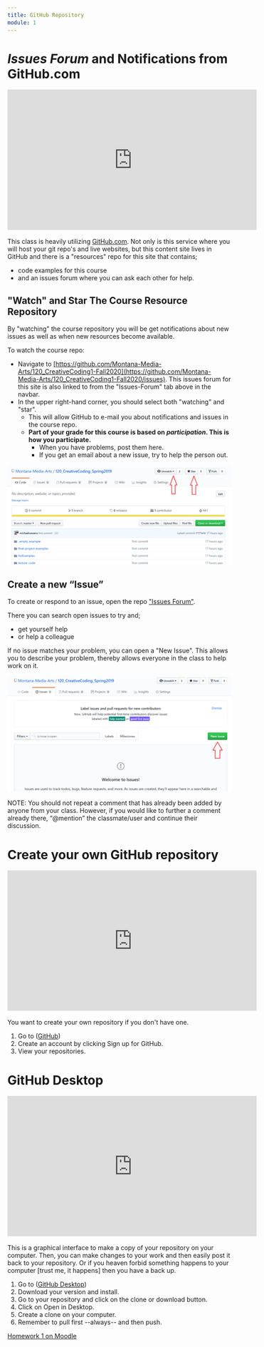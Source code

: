 ```yaml
---
title: GitHub Repository
module: 1
---
```


<!--# Get a clone on your local Machine-->

# _Issues Forum_ and Notifications from GitHub.com

<iframe width="560" height="315" src="https://www.youtube.com/embed/Bw5tn4yL-bw" frameborder="0" allow="accelerometer; autoplay; encrypted-media; gyroscope; picture-in-picture" allowfullscreen></iframe>

This class is heavily utilizing [GitHub.com](https://github.com). Not only is this service where you will host your git repo's and live websites, but this content site lives in GitHub and there is a "resources" repo for this site that contains;

- code examples for this course
- and an issues forum where you can ask each other for help.


## "Watch" and Star The Course Resource Repository

By "watching" the course repository you will be get notifications about new issues as well as when new resources become available.

To watch the course repo:

- Navigate to [https://github.com/Montana-Media-Arts/120_CreativeCoding1-Fall2020](https://github.com/Montana-Media-Arts/120_CreativeCoding1-Fall2020/issues). This issues forum for this site is also linked to from the "Issues-Forum" tab above in the navbar.
- In the upper right-hand corner, you should select both "watching" and "star".
    - This will allow GitHub to e-mail you about notifications and issues in the course repo.
    - **Part of your grade for this course is based on _participation_. This is how you participate.**
        - When you have problems, post them here.
        - If you get an email about a new issue, try to help the person out.

![Follow and Star Repositories on GitHub.com](../imgs/watch_star_CC.png)

## Create a new “Issue”

To create or respond to an issue, open the repo ["Issues Forum"](https://github.com/Montana-Media-Arts/120_CreativeCoding1-Fall2020-Samples/issues).

There you can search open issues to try and;

- get yourself help
- or help a colleague

If no issue matches your problem, you can open a "New Issue". This allows you to describe your problem, thereby allows everyone in the class to help work on it.

![New Issue button](../imgs/new_issue_CC.png)


NOTE: You should not repeat a comment that has already been added by anyone from your class. However, if you would like to further a comment already there, “@mention” the classmate/user and continue their discussion.


# Create your own GitHub repository

<iframe width="560" height="315" src="https://www.youtube.com/embed/mxQO3Pv_QGY" frameborder="0" allow="accelerometer; autoplay; encrypted-media; gyroscope; picture-in-picture" allowfullscreen></iframe>

You want to create your own repository if you don't have one. 
1. Go to ([GitHub](https://github.com))
2. Create an account by clicking Sign up for GitHub.
3. View your repositories.

# GitHub Desktop

<iframe width="560" height="315" src="https://www.youtube.com/embed/Wbex3if4ogM" frameborder="0" allow="accelerometer; autoplay; encrypted-media; gyroscope; picture-in-picture" allowfullscreen></iframe>

This is a graphical interface to make a copy of your repository on your computer.  Then, you can make changes to your work and then easily post it back to your repository.  Or if you heaven forbid something happens to your computer [trust me, it happens] then you have a back up.

1. Go to ([GitHub Desktop](https://desktop.github.com/))
2. Download your version and install.
3. Go to your repository and click on the clone or download button. 
4. Click on Open in Desktop.
5. Create a clone on your computer.
6. Remember to pull first --always-- and then push.





[Homework 1 on Moodle](https://moodle.umt.edu/mod/assign/view.php?id=1314517)

<!-- maybe another video here too
<div class="embed-responsive embed-responsive-16by9"><iframe class="embed-responsive-item" src="https://www.youtube.com/embed/NNBQ2Oe4orY" frameborder="0" allowfullscreen></iframe></div>
-->